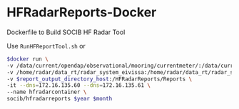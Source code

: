 # HFRadarReports-Docker
Dockerfile to Build SOCIB HF Radar Tool

Use `RunHFReportTool.sh` or 

```Bash
$docker run \
-v /data/current/opendap/observational/mooring/currentmeter/:/data/current/opendap/observational/mooring/currentmeter/ \
-v /home/radar/data_rt/radar_system_eivissa:/home/radar/data_rt/radar_system_eivissa \
-v $report_output_directory_host:/HFRadarReports/Reports \
-it --dns=172.16.135.60 --dns=172.16.135.61 \
--name hfradarcontainer \
socib/hfradarreports $year $month
```

